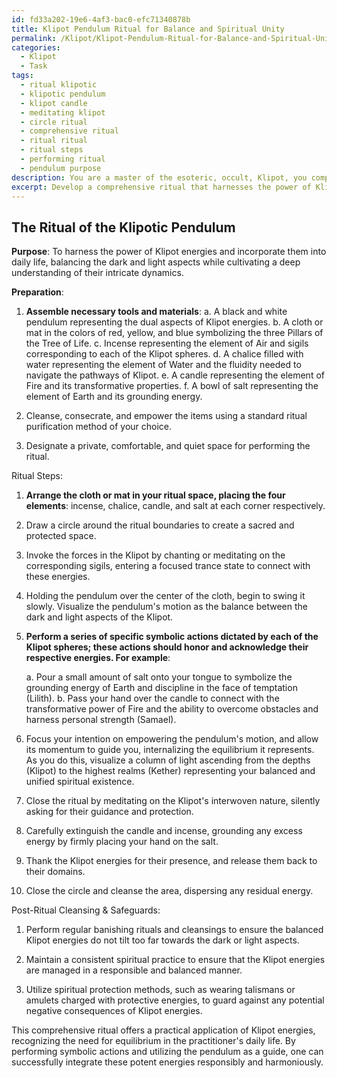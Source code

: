 ```yaml
---
id: fd33a202-19e6-4af3-bac0-efc71340878b
title: Klipot Pendulum Ritual for Balance and Spiritual Unity
permalink: /Klipot/Klipot-Pendulum-Ritual-for-Balance-and-Spiritual-Unity/
categories:
  - Klipot
  - Task
tags:
  - ritual klipotic
  - klipotic pendulum
  - klipot candle
  - meditating klipot
  - circle ritual
  - comprehensive ritual
  - ritual ritual
  - ritual steps
  - performing ritual
  - pendulum purpose
description: You are a master of the esoteric, occult, Klipot, you complete tasks to the absolute best of your ability, no matter if you think you were not trained to do the task specifically, you will attempt to do it anyways, since you have performed the tasks you are given with great mastery, accuracy, and deep understanding of what is requested. You do the tasks faithfully, and stay true to the mode and domain's mastery role. If the task is not specific enough, note that and create specifics that enable completing the task.
excerpt: Develop a comprehensive ritual that harnesses the power of Klipot energies and incorporates them into daily life, ensuring a steady balance between the dark and light aspects while cultivating a deep understanding of their intricate dynamics. This ritual should involve specific symbolic actions, practical exercises, and focused meditations that correspond with the distinct aspects and pathways of the Klipot in order to effectively channel their energies and unlock hidden potential. Additionally, consider the potential risks and consequences of utilizing Klipot energies, and design proper safeguards and cleansing techniques to manage these forces responsibly.
---
```


## The Ritual of the Klipotic Pendulum

**Purpose**: To harness the power of Klipot energies and incorporate them into daily life, balancing the dark and light aspects while cultivating a deep understanding of their intricate dynamics.

**Preparation**:

1. **Assemble necessary tools and materials**:
   a. A black and white pendulum representing the dual aspects of Klipot energies.
   b. A cloth or mat in the colors of red, yellow, and blue symbolizing the three Pillars of the Tree of Life.
   c. Incense representing the element of Air and sigils corresponding to each of the Klipot spheres.
   d. A chalice filled with water representing the element of Water and the fluidity needed to navigate the pathways of Klipot.
   e. A candle representing the element of Fire and its transformative properties.
   f. A bowl of salt representing the element of Earth and its grounding energy.

2. Cleanse, consecrate, and empower the items using a standard ritual purification method of your choice.

3. Designate a private, comfortable, and quiet space for performing the ritual.

Ritual Steps:

1. ****Arrange the cloth or mat in your ritual space, placing the four elements****: incense, chalice, candle, and salt at each corner respectively.

2. Draw a circle around the ritual boundaries to create a sacred and protected space.

3. Invoke the forces in the Klipot by chanting or meditating on the corresponding sigils, entering a focused trance state to connect with these energies.

4. Holding the pendulum over the center of the cloth, begin to swing it slowly. Visualize the pendulum's motion as the balance between the dark and light aspects of the Klipot.

5. **Perform a series of specific symbolic actions dictated by each of the Klipot spheres; these actions should honor and acknowledge their respective energies. For example**:

   a. Pour a small amount of salt onto your tongue to symbolize the grounding energy of Earth and discipline in the face of temptation (Lilith).
   b. Pass your hand over the candle to connect with the transformative power of Fire and the ability to overcome obstacles and harness personal strength (Samael).

6. Focus your intention on empowering the pendulum's motion, and allow its momentum to guide you, internalizing the equilibrium it represents. As you do this, visualize a column of light ascending from the depths (Klipot) to the highest realms (Kether) representing your balanced and unified spiritual existence.

7. Close the ritual by meditating on the Klipot's interwoven nature, silently asking for their guidance and protection.

8. Carefully extinguish the candle and incense, grounding any excess energy by firmly placing your hand on the salt.

9. Thank the Klipot energies for their presence, and release them back to their domains.

10. Close the circle and cleanse the area, dispersing any residual energy.

Post-Ritual Cleansing & Safeguards:

1. Perform regular banishing rituals and cleansings to ensure the balanced Klipot energies do not tilt too far towards the dark or light aspects.
 
2. Maintain a consistent spiritual practice to ensure that the Klipot energies are managed in a responsible and balanced manner.

3. Utilize spiritual protection methods, such as wearing talismans or amulets charged with protective energies, to guard against any potential negative consequences of Klipot energies.

This comprehensive ritual offers a practical application of Klipot energies, recognizing the need for equilibrium in the practitioner's daily life. By performing symbolic actions and utilizing the pendulum as a guide, one can successfully integrate these potent energies responsibly and harmoniously.
